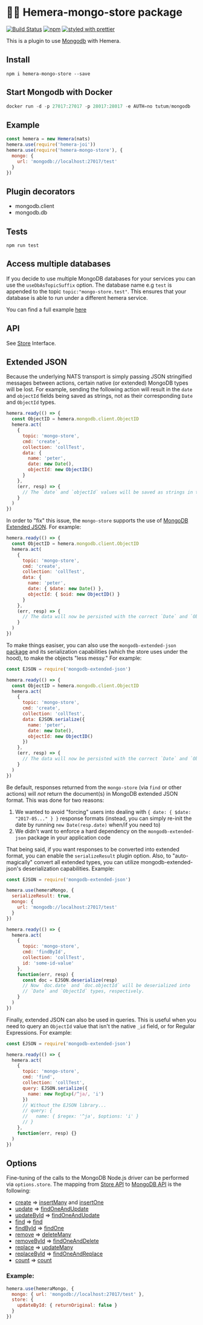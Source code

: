 # :guardsman: Hemera-mongo-store package

[![Build Status](https://travis-ci.org/hemerajs/hemera-mongo-store.svg?branch=master)](https://travis-ci.org/hemerajs/hemera-mongo-store)
[![npm](https://img.shields.io/npm/v/hemera-mongo-store.svg?maxAge=3600)](https://www.npmjs.com/package/hemera-mongo-store)
[![styled with prettier](https://img.shields.io/badge/styled_with-prettier-ff69b4.svg)](#badge)

This is a plugin to use [Mongodb](https://www.mongodb.com/) with Hemera.

## Install

```
npm i hemera-mongo-store --save
```

## Start Mongodb with Docker

```js
docker run -d -p 27017:27017 -p 28017:28017 -e AUTH=no tutum/mongodb
```

## Example

```js
const hemera = new Hemera(nats)
hemera.use(require('hemera-joi'))
hemera.use(require('hemera-mongo-store'), {
  mongo: {
    url: 'mongodb://localhost:27017/test'
  }
})
```

## Plugin decorators

* mongodb.client
* mongodb.db

## Tests

```
npm run test
```

## Access multiple databases

If you decide to use multiple MongoDB databases for your services you can use the `useDbAsTopicSuffix` option.
The database name e.g `test` is appended to the topic `topic:"mongo-store.test"`. This ensures that your database is able to run under a different hemera service.

You can find a full example [here](https://github.com/hemerajs/hemera/blob/master/examples/databases/mongo-store-suffix.js)

## API

See [Store](https://github.com/hemerajs/hemera/tree/master/packages/hemera-store) Interface.

## Extended JSON

Because the underlying NATS transport is simply passing JSON stringified messages between actions, certain native (or extended) MongoDB types will be lost. For example, sending the following action will result in the `date` and `objectId` fields being saved as strings, not as their corresponding `Date` and `ObjectId` types.

```js
hemera.ready(() => {
  const ObjectID = hemera.mongodb.client.ObjectID
  hemera.act(
    {
      topic: 'mongo-store',
      cmd: 'create',
      collection: 'collTest',
      data: {
        name: 'peter',
        date: new Date(),
        objectId: new ObjectID()
      }
    },
    (err, resp) => {
      // The `date` and `objectId` values will be saved as strings in the database!
    }
  )
})
```

In order to "fix" this issue, the `mongo-store` supports the use of [MongoDB Extended JSON](https://docs.mongodb.com/manual/reference/mongodb-extended-json/). For example:

```js
hemera.ready(() => {
  const ObjectID = hemera.mongodb.client.ObjectID
  hemera.act(
    {
      topic: 'mongo-store',
      cmd: 'create',
      collection: 'collTest',
      data: {
        name: 'peter',
        date: { $date: new Date() },
        objectId: { $oid: new ObjectID() }
      }
    },
    (err, resp) => {
      // The data will now be persisted with the correct `Date` and `ObjectId` types.
    }
  )
})
```

To make things easiser, you can also use the `mongodb-extended-json` [package](https://www.npmjs.com/package/mongodb-extended-json) and its serialization capabilities (which the store uses under the hood), to make the objects "less messy." For example:

```js
const EJSON = require('mongodb-extended-json')

hemera.ready(() => {
  const ObjectID = hemera.mongodb.client.ObjectID
  hemera.act(
    {
      topic: 'mongo-store',
      cmd: 'create',
      collection: 'collTest',
      data: EJSON.serialize({
        name: 'peter',
        date: new Date(),
        objectId: new ObjectID()
      })
    },
    (err, resp) => {
      // The data will now be persisted with the correct `Date` and `ObjectId` types.
    }
  )
})
```

Be default, responses returned from the `mongo-store` (via `find` or other actions) will _not_ return the document(s) in MongoDB extended JSON format. This was done for two reasons:

1.  We wanted to avoid "forcing" users into dealing with `{ date: { $date: "2017-05..." } }` response formats (instead, you can simply re-init the date by running `new Date(resp.date)` when/if you need to)
2.  We didn't want to enforce a hard dependency on the `mongodb-extended-json` package in your application code

That being said, if you want responses to be converted into extended format, you can enable the `serializeResult` plugin option. Also, to "auto-magically" convert all extended types, you can utilize mongodb-extended-json's deserialization capabilities. Example:

```js
const EJSON = require('mongodb-extended-json')

hemera.use(hemeraMongo, {
  serializeResult: true,
  mongo: {
    url: 'mongodb://localhost:27017/test'
  }
})

hemera.ready(() => {
  hemera.act(
    {
      topic: 'mongo-store',
      cmd: 'findById',
      collection: 'collTest',
      id: 'some-id-value'
    },
    function(err, resp) {
      const doc = EJSON.deserialize(resp)
      // Now `doc.date` and `doc.objectId` will be deserialized into
      // `Date` and `ObjectId` types, respectively.
    }
  )
})
```

Finally, extended JSON can also be used in queries. This is useful when you need to query an `ObjectId` value that isn't the native `_id` field, or for Regular Expressions. For example:

```js
const EJSON = require('mongodb-extended-json')

hemera.ready(() => {
  hemera.act(
    {
      topic: 'mongo-store',
      cmd: 'find',
      collection: 'collTest',
      query: EJSON.serialize({
        name: new RegExp(/^ja/, 'i')
      })
      // Without the EJSON library...
      // query: {
      //   name: { $regex: '^ja', $options: 'i' }
      // }
    },
    function(err, resp) {}
  )
})
```

## Options

Fine-tuning of the calls to the MongoDB Node.js driver can be performed via `options.store`. The mapping from [Store API](https://github.com/hemerajs/hemera/tree/master/packages/hemera-store#store-api) to [MongoDB API](http://mongodb.github.io/node-mongodb-native/2.2/api/) is the following:

* [create](https://github.com/hemerajs/hemera/tree/master/packages/hemera-store#create) => [insertMany](http://mongodb.github.io/node-mongodb-native/2.2/api/Collection.html#insertMany) and [insertOne](http://mongodb.github.io/node-mongodb-native/2.2/api/Collection.html#insertOne)
* [update](https://github.com/hemerajs/hemera/tree/master/packages/hemera-store#update) => [findOneAndUpdate](http://mongodb.github.io/node-mongodb-native/2.2/api/Collection.html#findOneAndUpdate)
* [updateById](https://github.com/hemerajs/hemera/tree/master/packages/hemera-store#updatebyid) => [findOneAndUpdate](http://mongodb.github.io/node-mongodb-native/2.2/api/Collection.html#findOneAndUpdate)
* [find](https://github.com/hemerajs/hemera/tree/master/packages/hemera-store#find) => [find](http://mongodb.github.io/node-mongodb-native/2.2/api/Collection.html#find)
* [findById](https://github.com/hemerajs/hemera/tree/master/packages/hemera-store#findbyid) => [findOne](http://mongodb.github.io/node-mongodb-native/2.2/api/Collection.html#findOne)
* [remove](https://github.com/hemerajs/hemera/tree/master/packages/hemera-store#remove) => [deleteMany](http://mongodb.github.io/node-mongodb-native/2.2/api/Collection.html#deleteMany)
* [removeById](https://github.com/hemerajs/hemera/tree/master/packages/hemera-store#removebyid) => [findOneAndDelete](http://mongodb.github.io/node-mongodb-native/2.2/api/Collection.html#findOneAndDelete)
* [replace](https://github.com/hemerajs/hemera/tree/master/packages/hemera-store#replace) => [updateMany](http://mongodb.github.io/node-mongodb-native/2.2/api/Collection.html#updateMany)
* [replaceById](https://github.com/hemerajs/hemera/tree/master/packages/hemera-store#replacebyid) => [findOneAndReplace](http://mongodb.github.io/node-mongodb-native/2.2/api/Collection.html#findOneAndReplace)
* [count](https://github.com/hemerajs/hemera/tree/master/packages/hemera-store#count) => [count](http://mongodb.github.io/node-mongodb-native/2.2/api/Collection.html#count)

### Example:

```js
hemera.use(hemeraMongo, {
  mongo: { url: 'mongodb://localhost:27017/test' },
  store: {
    updateById: { returnOriginal: false }
  }
})
```
